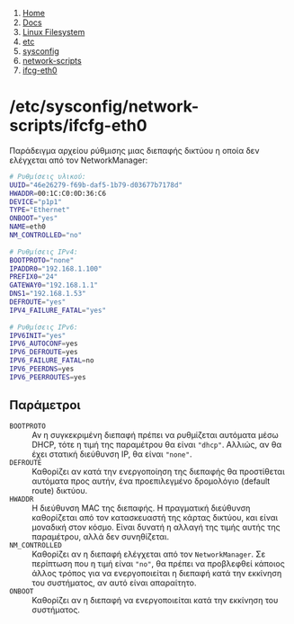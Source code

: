 <!-- -
Title: /etc/sysconfig/network-scripts/ifcfg-eth0
First Published: 2012-04-21
- -->

<ol class="breadcrumb" itemprop="breadcrumb">
    <li><a href="/">Home</a></li>
    <li><a href="/docs/">Docs</a></li>
    <li><a href="/docs/lfs/">Linux Filesystem</a></li>
    <li><a href="/docs/lfs/etc/">etc</a></li>
    <li><a href="/docs/lfs/etc/sysconfig/">sysconfig</a></li>
    <li><a href="/docs/lfs/etc/sysconfig/network-scripts/">network-scripts</a></li>
    <li><a href="/docs/lfs/etc/sysconfig/network-scripts/ifcg-eth0">ifcg-eth0</a></li>
</ol>

/etc/sysconfig/network-scripts/ifcfg-eth0
=========================================

Παράδειγμα αρχείου ρύθμισης μιας διεπαφής δικτύου η οποία δεν ελέγχεται από τον NetworkManager: 

```bash
# Ρυθμίσεις υλικού:
UUID="46e26279-f69b-daf5-1b79-d03677b7178d"
HWADDR=00:1C:C0:0D:36:C6
DEVICE="p1p1"
TYPE="Ethernet"
ONBOOT="yes"
NAME=eth0
NM_CONTROLLED="no"
 
# Ρυθμίσεις IPv4:
BOOTPROTO="none"
IPADDR0="192.168.1.100"
PREFIX0="24"
GATEWAY0="192.168.1.1"
DNS1="192.168.1.53"
DEFROUTE="yes"
IPV4_FAILURE_FATAL="yes"
 
# Ρυθμίσεις IPv6:
IPV6INIT="yes"
IPV6_AUTOCONF=yes
IPV6_DEFROUTE=yes
IPV6_FAILURE_FATAL=no
IPV6_PEERDNS=yes
IPV6_PEERROUTES=yes
```

 Παράμετροι
-----------

<dl>
<dt><code>BOOTPROTO</code></dt>
<dd> Αν η συγκεκριμένη διεπαφή πρέπει να ρυθμίζεται αυτόματα μέσω DHCP, τότε η τιμή της παραμέτρου θα είναι <code>"dhcp"</code>. Αλλιώς, αν θα έχει στατική διεύθυνση IP, θα είναι <code>"none"</code>.</dd>
<dt><code>DEFROUTE</code></dt>
<dd> Καθορίζει αν κατά την ενεργοποίηση της διεπαφής θα προστίθεται αυτόματα προς αυτήν, ένα προεπιλεγμένο δρομολόγιο (default route) δικτύου.</dd>
<dt><code>HWADDR</code></dt>
<dd>Η διεύθυνση MAC της διεπαφής. Η πραγματική διεύθυνση καθορίζεται από τον κατασκευαστή της κάρτας δικτύου, και είναι μοναδική στον κόσμο. Είναι δυνατή η αλλαγή της τιμής αυτής της παραμέτρου, αλλά δεν συνηθίζεται.</dd>
<dt><code>NM_CONTROLLED</code></dt>
<dd>Καθορίζει αν η διεπαφή ελέγχεται από τον <code>NetworkManager</code>. Σε περίπτωση που η τιμή είναι <code>"no"</code>, θα πρέπει να προβλεφθεί κάποιος άλλος τρόπος για να ενεργοποιείται η διεπαφή κατά την εκκίνηση του συστήματος, αν αυτό είναι απαραίτητο.</dd>
<dt><code>ONBOOT</code></dt><dd> Καθορίζει αν η διεπαφή να ενεργοποιείται κατά την εκκίνηση του συστήματος.</dd>
</dl>
